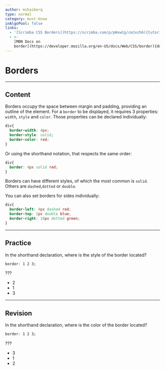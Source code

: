 ```yaml
---
author: mihaiberq
type: normal
category: must-know
inAlgoPool: false
links:
  - '[Scrimba CSS Borders](https://scrimba.com/p/pWvwCg/cmJvzh6){tutorial}'
  - >-
    [MDN Docs on
    border](https://developer.mozilla.org/en-US/docs/Web/CSS/border){documentation}
---
```


# Borders


---

## Content

Borders occupy the space between margin and padding, providing an outline of the element. For a `border` to be displayed, it requires 3 properties: `width`, `style` and `color`. Those properties can be declared individually:

```css
div{
  border-width: 4px;
  border-style: solid;
  border-color: red;
}
```

Or using the shorthand notation, that respects the same order:

```css
div{
  border: 4px solid red;
}
```

Borders can have different styles, of which the most common is `solid`. Others are `dashed`,`dotted` or `double`.

You can also set borders for sides individually:

```css
div{
  border-left: 4px dashed red;
  border-top: 2px double blue;
  border-right: 10px dotted green;
}
```


---

## Practice

In the shorthand declaration, where is the style of the border located?

```css
border: 1 2 3;
```

???

* 2
* 1
* 3


---

## Revision

In the shorthand declaration, where is the color of the border located?

```css
border: 1 2 3;
```

???

* 3
* 1
* 2
